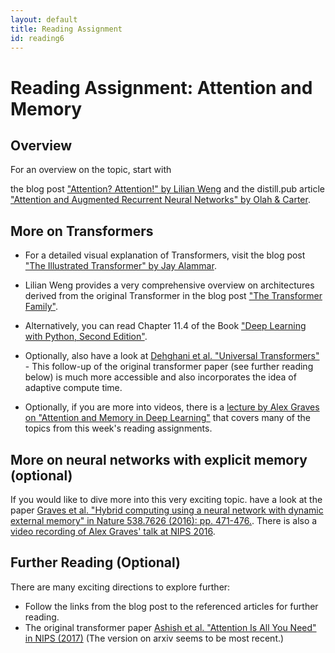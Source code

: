 ```yaml
---
layout: default
title: Reading Assignment
id: reading6
---
```



# Reading Assignment: Attention and Memory

## Overview

For an overview on the topic, start with
<!-- the blog post ["Attention and Memory in Deep Learning and NLP" by Denny Britz](http://www.wildml.com/2016/01/attention-and-memory-in-deep-learning-and-nlp/) -->
the blog post ["Attention? Attention!" by Lilian Weng](https://lilianweng.github.io/lil-log/2018/06/24/attention-attention.html)
and the distill.pub article
["Attention and Augmented Recurrent Neural Networks" by Olah & Carter](https://distill.pub/2016/augmented-rnns/).


## More on Transformers

* For a detailed visual explanation of Transformers, visit the blog post ["The Illustrated Transformer" by Jay Alammar](https://jalammar.github.io/illustrated-transformer/).

* Lilian Weng provides a very comprehensive overview on architectures derived from the original Transformer in the blog post ["The Transformer Family"](https://lilianweng.github.io/lil-log/2020/04/07/the-transformer-family.html).

* Alternatively, you can read Chapter 11.4 of the Book ["Deep Learning with Python, Second Edition"](https://www.manning.com/books/deep-learning-with-python-second-edition).

* Optionally, also have a look at [Dehghani et al. "Universal Transformers"](https://arxiv.org/abs/1807.03819) - This follow-up of the original transformer paper (see further reading below) is much more accessible and also incorporates the idea of adaptive compute time.

* Optionally, if you are more into videos, there is a [lecture by Alex Graves on "Attention and Memory in Deep Learning"](https://www.youtube.com/watch?v=AIiwuClvH6k) that covers many of the topics from this week's reading assignments.

## More on neural networks with explicit memory (optional)

If you would like to dive more into this very exciting topic. have a look at the paper [Graves et al. "Hybrid computing using a neural network with dynamic external memory" in Nature 538.7626 (2016): pp. 471-476.](https://www.nature.com/articles/nature20101.epdf).
There is also a [video recording of Alex Graves' talk at NIPS 2016](https://www.youtube.com/watch?v=steioHoiEms).


## Further Reading (Optional)

There are many exciting directions to explore further:

* Follow the links from the blog post to the referenced articles for further reading.
* The original transformer paper [Ashish et al. "Attention Is All You Need" in NIPS (2017)](https://arxiv.org/abs/1706.03762) (The version on arxiv seems to be most recent.)